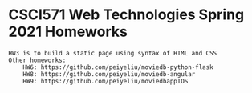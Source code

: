 # CSCI571 Web Technologies Spring 2021 Homeworks
    
    HW3 is to build a static page using syntax of HTML and CSS
    Other homeworks:
        HW6: https://github.com/peiyeliu/moviedb-python-flask
        HW8: https://github.com/peiyeliu/moviedb-angular
        HW9: https://github.com/peiyeliu/moviedbappIOS
